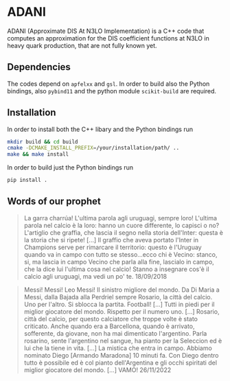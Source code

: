 # ADANI

ADANI (Approximate DIS At N3LO Implementation) is a C++ code that computes an approximation for the DIS coefficient functions at N3LO in heavy quark production, that are not fully known yet.

## Dependencies
The codes depend on ```apfelxx``` and ```gsl```. In order to build also the Python bindings, also ```pybind11``` and the python module ```scikit-build``` are required.

## Installation
In order to install both the C++ libary and the Python bindings run
```bash
mkdir build && cd build
cmake -DCMAKE_INSTALL_PREFIX=/your/installation/path/ ..
make && make install
```
In order to build just the Python bindings run
```bash
pip install .
```

## Words of our prophet

> La garra charrúa! L'ultima parola agli uruguagi, sempre loro! L'ultima parola nel calcio è la loro: hanno un cuore differente, lo capisci o no? L'artiglio che graffia,
> che lascia il segno nella storia dell'Inter: questa è la storia che si ripete! [...] Il graffio che aveva portato l'Inter in Champions serve per rimarcare il territorio:
> questo è l'Uruguay quando va in campo con tutto se stesso...ecco chi è Vecino: stanco, si, ma lascia in campo Vecino che parla alla fine, lascialo in campo, che la dice
> lui l'ultima cosa nel calcio! Stanno a insegnare cos'è il calcio agli uruguagi, ma vedi un po' te.
> 18/09/2018

> Messi! Messi! Leo Messi! Il sinistro migliore del mondo. Da Di Maria a Messi, dalla Bajada alla Perdriel sempre Rosario, la città del calcio. Uno per l'altro. Si sblocca
> la partita. Football! [...] Tutti in piedi per il miglior giocatore del mondo. Rispetto per il numero uno. [...] Rosario, città del calcio, per questo calciatore che troppe
> volte è stato criticato. Anche quando era a Barcellona, quando è arrivato, sofferente, da giovane, non ha mai dimenticato l'argentino. Parla rosarino, sente l'argentino nel
> sangue, ha pianto per la Seleccion ed è lui che la tiene in vita. [...] La mistica che entra in campo. Abbiamo nominato Diego [Armando Maradona] 10 minuti fa. Con Diego dentro
> tutto è possibile ed è col pianto dell'Argentina e gli occhi spiritati del miglior giocatore del mondo. [...] VAMO!
> 26/11/2022
